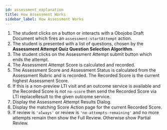 ```yaml
---
id: assessment_explanation
title: How Assessment Works
sidebar_label: How Assessment Works
---
```


1.  The student clicks on a button or interacts with a Obojobo Draft Document which fires an `assessment:startAttempt` action.
1.  The student is presented with a list of questions, chosen by the **Assessment Attempt Quiz Question Selection Algorithm**.
1.  The student clicks on the Assessment Attempt submit button which ends the attempt.
1.  The Assessment Attempt Score is calculated and recorded.
1.  The Assessment Score and Assessment Status is calculated from the Assessment Rubric and is recorded. The Recorded Score is the current highest Assessment Score.
1.  If this is a non-preview LTI visit and an outcome service is available and the Recorded Score is not `no-score` then send the Recorded Score via LTI replaceResult to the given outcome service.
1.  Display the Assessment Attempt Results Dialog.
1.  Display the matching Score Action page for the current Recorded Score.
1.  If review is `'always'` or review is `'no-attempts-remaining'` and no more attempts remain then show the Full Review. Otherwise show Partial Review.
